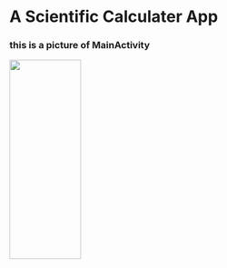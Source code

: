# A Scientific Calculater App


### this is a picture of MainActivity 
<img src="https://firebasestorage.googleapis.com/v0/b/postappwithkotlin.appspot.com/o/Activities%2FScreenshot_1663336359.png?alt=media&token=04c0a136-ef76-40db-8462-8f725fce88e7" 
width="50%" height="30%">
